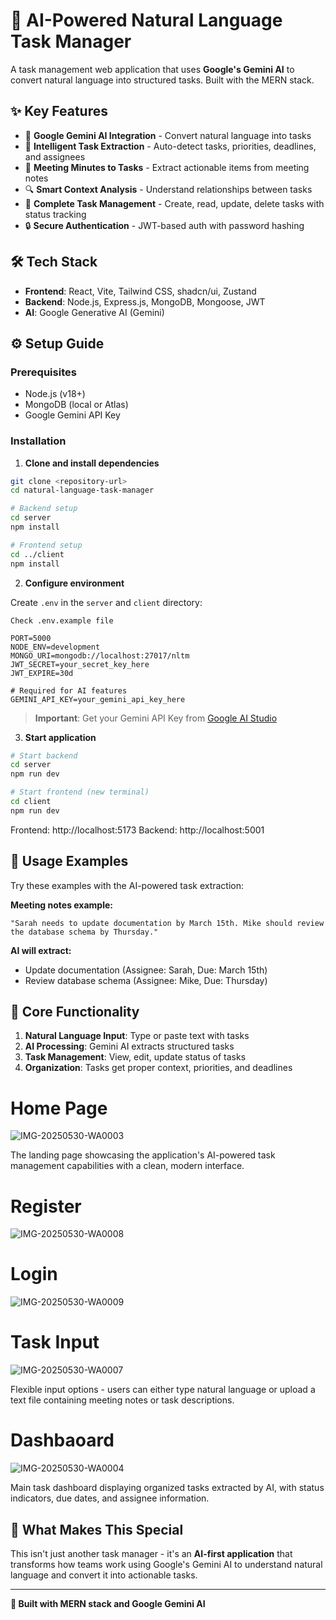 # 🤖 AI-Powered Natural Language Task Manager

A task management web application that uses **Google's Gemini AI** to convert natural language into structured tasks. Built with the MERN stack.

## ✨ Key Features

- 🧠 **Google Gemini AI Integration** - Convert natural language into tasks
- 🎯 **Intelligent Task Extraction** - Auto-detect tasks, priorities, deadlines, and assignees
- 📄 **Meeting Minutes to Tasks** - Extract actionable items from meeting notes
- 🔍 **Smart Context Analysis** - Understand relationships between tasks
- 💼 **Complete Task Management** - Create, read, update, delete tasks with status tracking
- 🔒 **Secure Authentication** - JWT-based auth with password hashing

## 🛠️ Tech Stack

- **Frontend**: React, Vite, Tailwind CSS, shadcn/ui, Zustand
- **Backend**: Node.js, Express.js, MongoDB, Mongoose, JWT
- **AI**: Google Generative AI (Gemini)

## ⚙️ Setup Guide

### Prerequisites

- Node.js (v18+)
- MongoDB (local or Atlas)
- Google Gemini API Key

### Installation

1. **Clone and install dependencies**

```bash
git clone <repository-url>
cd natural-language-task-manager

# Backend setup
cd server
npm install

# Frontend setup
cd ../client
npm install
```

2. **Configure environment**

Create `.env` in the `server` and `client` directory:

```Check .env.example file```

```env
PORT=5000
NODE_ENV=development
MONGO_URI=mongodb://localhost:27017/nltm
JWT_SECRET=your_secret_key_here
JWT_EXPIRE=30d

# Required for AI features
GEMINI_API_KEY=your_gemini_api_key_here
```

> **Important**: Get your Gemini API Key from [Google AI Studio](https://aistudio.google.com/app/apikey)

3. **Start application**

```bash
# Start backend
cd server
npm run dev

# Start frontend (new terminal)
cd client
npm run dev
```

Frontend: http://localhost:5173
Backend: http://localhost:5001

## 🎯 Usage Examples

Try these examples with the AI-powered task extraction:

**Meeting notes example:**

```
"Sarah needs to update documentation by March 15th. Mike should review the database schema by Thursday."
```

**AI will extract:**

- Update documentation (Assignee: Sarah, Due: March 15th)
- Review database schema (Assignee: Mike, Due: Thursday)

## 📖 Core Functionality

1. **Natural Language Input**: Type or paste text with tasks
2. **AI Processing**: Gemini AI extracts structured tasks
3. **Task Management**: View, edit, update status of tasks
4. **Organization**: Tasks get proper context, priorities, and deadlines


# Home Page

![IMG-20250530-WA0003](https://github.com/user-attachments/assets/57864b1d-821f-4e48-b4d6-b51e31ae2166)

The landing page showcasing the application's AI-powered task management capabilities with a clean, modern interface.

# Register

![IMG-20250530-WA0008](https://github.com/user-attachments/assets/db40c58f-2828-4a3f-81c0-08660d7d4751)

# Login

![IMG-20250530-WA0009](https://github.com/user-attachments/assets/d79863be-dbec-45d7-b0b7-ea4901c5d8cd)

# Task Input
![IMG-20250530-WA0007](https://github.com/user-attachments/assets/6fac4520-8f27-4ad4-9450-dca86f496e4b)

Flexible input options - users can either type natural language or upload a text file containing meeting notes or task descriptions.

# Dashbaoard

![IMG-20250530-WA0004](https://github.com/user-attachments/assets/130c6cd2-f282-4703-88db-e1b3d8aa585c)

Main task dashboard displaying organized tasks extracted by AI, with status indicators, due dates, and assignee information.


## 🌟 What Makes This Special

This isn't just another task manager - it's an **AI-first application** that transforms how teams work using Google's Gemini AI to understand natural language and convert it into actionable tasks.

---

**🤖 Built with MERN stack and Google Gemini AI**
